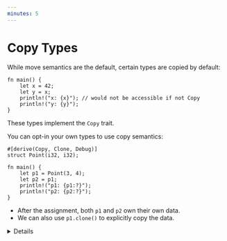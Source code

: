 ```yaml
---
minutes: 5
---
```


# Copy Types

While move semantics are the default, certain types are copied by default:

<!-- mdbook-xgettext: skip -->

```rust,editable
fn main() {
    let x = 42;
    let y = x;
    println!("x: {x}"); // would not be accessible if not Copy
    println!("y: {y}");
}
```

These types implement the `Copy` trait.

You can opt-in your own types to use copy semantics:

<!-- mdbook-xgettext: skip -->

```rust,editable
#[derive(Copy, Clone, Debug)]
struct Point(i32, i32);

fn main() {
    let p1 = Point(3, 4);
    let p2 = p1;
    println!("p1: {p1:?}");
    println!("p2: {p2:?}");
}
```

- After the assignment, both `p1` and `p2` own their own data.
- We can also use `p1.clone()` to explicitly copy the data.

<details>

Copying and cloning are not the same thing:

- Copying refers to bitwise copies of memory regions and does not work on
  arbitrary objects.
- Copying does not allow for custom logic (unlike copy constructors in C++).
- Cloning is a more general operation and also allows for custom behavior by
  implementing the `Clone` trait.
- Copying does not work on types that implement the `Drop` trait.

In the above example, try the following:

- Add a `String` field to `struct Point`. It will not compile because `String`
  is not a `Copy` type.
- Remove `Copy` from the `derive` attribute. The compiler error is now in the
  `println!` for `p1`.
- Show that it works if you clone `p1` instead.

# More to Explore

- Shared references are `Copy`/`Clone`, mutable references are not. This is
  because Rust requires that mutable references be exclusive, so while it's
  valid to make a copy of a shared reference, creating a copy of a mutable
  reference would violate Rust's borrowing rules.

</details>
